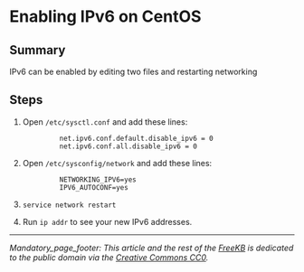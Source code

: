 # Enabling IPv6 on CentOS

## Summary
IPv6 can be enabled by editing two files and restarting networking

## Steps
1. Open `/etc/sysctl.conf` and add these lines:

                net.ipv6.conf.default.disable_ipv6 = 0
                net.ipv6.conf.all.disable_ipv6 = 0

1. Open `/etc/sysconfig/network` and add these lines:

                NETWORKING_IPV6=yes
                IPV6_AUTOCONF=yes

1. `service network restart`
1. Run `ip addr` to see your new IPv6 addresses.




*** 
_Mandatory_page_footer: This article and the rest of the [FreeKB](../README.md) is dedicated to the public domain via the [Creative Commons CC0](../LICENSE.md)._


